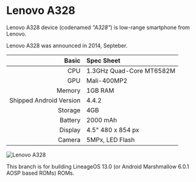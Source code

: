 Lenovo A328
==========

Lenovo A328 device (codenamed _"A328"_) is low-range smartphone from Lenovo.

Lenovo A328 was announced in 2014, Septeber.

Basic   | Spec Sheet
-------:|:-------------------------
CPU     | 1.3GHz Quad-Core MT6582M
GPU     | Mali-400MP2
Memory  | 1GB RAM
Shipped Android Version | 4.4.2
Storage | 4GB
Battery | 2000 mAh
Display | 4.5" 480 x 854 px
Camera  | 5MPx, LED Flash

![Lenovo A328](https://im9.cz/iR/importprodukt-orig/9fa/9fa1d62bd06b22229cf3efc9a1440d29.jpg "Lenovo A328")

This branch is for building LineageOS 13.0 (or Android Marshmallow 6.0.1 AOSP based ROMs) ROMs.
